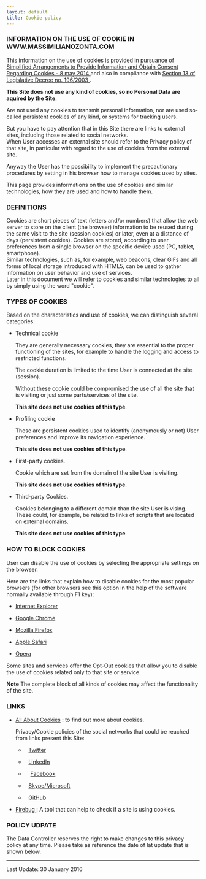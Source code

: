 ```yaml
---
layout: default
title: Cookie policy
---
```


### INFORMATION ON THE USE OF COOKIE IN WWW.MASSIMILIANOZONTA.COM

This information on the use of cookies is provided in pursuance of [Simplified Arrangements to Provide Information and Obtain Consent Regarding Cookies - 8 may 2014 <i class="fa fa-external-link"></i>][garante-privacy-cookie-8-05-2014] and also in compliance with [Section 13 of Legislative Decree no. 196/2003 <i class="fa fa-external-link"></i>][garante-privacy-art13-196-2003].

**This Site does not use any kind of cookies, so no Personal Data are aquired by the Site**.

Are not used any cookies to transmit personal information, nor are used so-called persistent cookies of any kind, or systems for tracking users.

But you have to pay attention that in this Site there are links to external sites, including those related to social networks.<br>
When User accesses an external site should refer to the Privacy policy of that site, in particular with regard to the use of cookies from the external site.

Anyway the User has the possibility to implement the precautionary procedures by setting in his browser how to manage cookies used by sites.

This page provides informations on the use of cookies and similar technologies, how they are used and how to handle them.

### DEFINITIONS

Cookies are short pieces of text (letters and/or numbers) that allow the web server to store on the client (the browser) information to be reused during the same visit to the site (session cookies) or later, even at a distance of days (persistent cookies). Cookies are stored, according to user preferences from a single browser on the specific device used (PC, tablet, smartphone).<br>
Similar technologies, such as, for example, web beacons, clear GIFs and all forms of local storage introduced with HTML5, can be used to gather information on user behavior and use of services.<br>
Later in this document we will refer to cookies and similar technologies to all by simply using the word "cookie".

### TYPES OF COOKIES

Based on the characteristics and use of cookies, we can distinguish several categories:

* Technical cookie

  They are generally necessary cookies, they are essential to the proper functioning of the sites, for example to handle the logging and access to restricted functions.

  The cookie duration is limited to the time User is connected at the site (session).

  Without these cookie could be compromised the use of all the site that is visiting or just some parts/services of the site.

  **This site does not use cookies of this type**.

* Profiling cookie

  These are persistent cookies used to identify (anonymously or not) User preferences and improve its navigation experience.

  **This site does not use cookies of this type**.

* First-party cookies.

  Cookie which are set from the domain of the site User is visiting.

  **This site does not use cookies of this type**.

* Third-party Cookies.

  Cookies belonging to a different domain than the site User is vising. These could, for example, be related to links of scripts that are located on external domains.

  **This site does not use cookies of this type**.

### HOW TO BLOCK COOKIES

User can disable the use of cookies by selecting the appropriate settings on the browser.

Here are the links that explain how to disable cookies for the most popular browsers (for other browsers see this option in the help of the software normally available through F1 key):

* [Internet Explorer <i class="fa fa-external-link"></i>](http://windows.microsoft.com/en-us/windows7/block-enable-or-allow-cookies)

* [Google Chrome <i class="fa fa-external-link"></i>](https://support.google.com/chrome/answer/95647?hl=en-US&p=cpn_cookies)

* [Mozilla Firefox <i class="fa fa-external-link"></i>](https://support.mozilla.org/en/products/firefox/protect-your-privacy/cookies)

* [Apple Safari <i class="fa fa-external-link"></i>](https://support.apple.com/kb/PH21411?viewlocale=en_US&locale=en_US)

* [Opera <i class="fa fa-external-link"></i>](http://help.opera.com/Windows/10.00/en/cookies.html)

Some sites and services offer the Opt-Out cookies that allow you to disable the use of cookies related only to that site or service.

**Note** The complete block of all kinds of cookies may affect the functionality of the site.

### LINKS

* [All About Cookies][all-about-cookies] <i class="fa fa-external-link"></i>: to find out more about cookies.

  Privacy/Cookie policies of the social networks that could be reached from links present this Site:

  * <i class="fa fa-twitter"></i><span style="margin-left: 10px">[Twitter <i class="fa fa-external-link"></i>][twitter-policy]</span>

  * <i class="fa fa-linkedin"></i><span style="margin-left: 10px">[LinkedIn <i class="fa fa-external-link"></i>][linkedin-policy]</span>

  * <i class="fa fa-facebook"></i><span style="margin-left: 15px">[Facebook <i class="fa fa-external-link"></i>][facebook-policy]</span>

  * <i class="fa fa-skype"></i><span style="margin-left: 10px">[Skype/Microsoft <i class="fa fa-external-link"></i>][microsoft-policy]</span>

  * <i class="fa fa-github"></i><span style="margin-left: 10px">[GitHub <i class="fa fa-external-link"></i>][github-policy]</span>

* [Firebug  <i class="fa fa-external-link"></i>](http://getfirebug.com/): A tool that can help to check if a site is using cookies.

### POLICY UDPATE

The Data Controller reserves the right to make changes to this privacy policy at any time.
Please take as reference the date of lat update that is shown below.

<hr>

Last Update: 30 January 2016


<!-- Links -->

[garante-privacy-cookie-8-05-2014]: http://www.garanteprivacy.it/web/guest/home/docweb/-/docweb-display/docweb/3167654

[garante-privacy-art13-196-2003]: http://www.garanteprivacy.it/web/guest/home/docweb/-/docweb-display/docweb/2427932

[all-about-cookies]: http://www.allaboutcookies.org/

[twitter-policy]: https://twitter.com/privacy?lang=en

[linkedin-policy]: https://www.linkedin.com/legal/privacy-policy?trk=uno-reg-guest-home-privacy-policy

[facebook-policy]: https://www.facebook.com/privacy/explanation

[microsoft-policy]: https://www.microsoft.com/en-us/privacystatement/default.aspx

[github-policy]: https://help.github.com/articles/github-privacy-policy/
